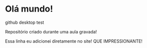 # Olá mundo!
 github desktop test

 Repositório criado durante uma aula gravada!
 
 Essa linha eu adicionei diretamente no site! QUE IMPRESSIONANTE!
